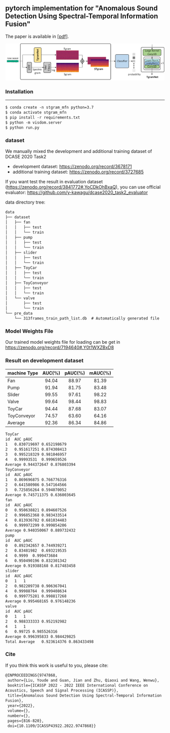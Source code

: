 ## pytorch implementation for "Anomalous Sound Detection Using Spectral-Temporal Information Fusion"
The paper is available in [[pdf]](https://ieeexplore.ieee.org/document/9747868).

![structure](./structure.png)
### Installation

---

```shell
$ conda create -n stgram_mfn python=3.7
$ conda activate stgram_mfn
$ pip install -r requirements.txt
$ python -m visdom.server
$ python run.py
```

### dataset
We manually mixed the development and additional training dataset of DCASE 2020 Task2
+ development dataset: https://zenodo.org/record/3678171
+ additional training dataset: https://zenodo.org/record/3727685

If you want test the result in evaluation dataset (https://zenodo.org/record/3841772#.YoCDkOhBxaQ), you can use official evaluator: https://github.com/y-kawagu/dcase2020_task2_evaluator


data directory tree:
```text
data
├── dataset
│   ├── fan
│   │   ├── test
│   │   └── train
│   ├── pump
│   │   ├── test
│   │   └── train
│   ├── slider
│   │   ├── test
│   │   └── train
│   ├── ToyCar
│   │   ├── test
│   │   └── train
│   ├── ToyConveyor
│   │   ├── test
│   │   └── train
│   └── valve
│       ├── test
│       └── train
└── pre_data
    └── 313frames_train_path_list.db  # Automatically generated file
```

### Model Weights File
Our trained model weights file for loading can be get in https://zenodo.org/record/7194640#.Y0t1WXZBxD8

### Result on development dataset
 | machine Type | AUC(%) | pAUC(%) | mAUC(%) |
 | --------     | :-----:| :----:  | :----:  |
 | Fan          | 94.04  | 88.97   | 81.39   |
 | Pump         | 91.94  | 81.75   | 83.48   |
 | Slider       | 99.55  | 97.61   | 98.22   |
 | Valve        | 99.64  | 98.44   | 98.83   |
 | ToyCar       | 94.44  | 87.68   | 83.07   |
 | ToyConveyor  | 74.57  | 63.60   | 64.16   |
 | Average      | 92.36  | 86.34   | 84.86   |
 
 ```text
ToyCar		
id	AUC	pAUC
1	0.830719697	0.652198679
2	0.951617251	0.874308413
3	0.995218329	0.981046957
4	0.99993531	0.999659526
Average	0.944372647	0.876803394
ToyConveyor		
id	AUC	pAUC
1	0.869696875	0.766776316
2	0.641580986	0.547164566
3	0.725856264	0.594070052
Average	0.745711375	0.636003645
fan		
id	AUC	pAUC
0	0.950638821	0.894607526
2	0.996852368	0.983433514
4	0.813936782	0.681034483
6	0.999972299	0.999854206
Average	0.940350067	0.889732432
pump		
id	AUC	pAUC
0	0.892342657	0.744939271
2	0.83481982	0.693219535
4	0.9999	0.999473684
6	0.950490196	0.832301342
Average	0.919388168	0.817483458
slider		
id	AUC	pAUC
0	1	1
2	0.982209738	0.906367041
4	0.99988764	0.999408634
6	0.999775281	0.998817268
Average	0.995468165	0.976148236
valve		
id	AUC	pAUC
0	1	1
2	0.988333333	0.952192982
4	1	1
6	0.99725	0.985526316
Average	0.996395833	0.984429825
Total Average	0.923614376	0.863433498
```
 
 ### Cite
 If you think this work is useful to you, please cite:
 ```text
@INPROCEEDINGS{9747868,
  author={Liu, Youde and Guan, Jian and Zhu, Qiaoxi and Wang, Wenwu},
  booktitle={ICASSP 2022 - 2022 IEEE International Conference on Acoustics, Speech and Signal Processing (ICASSP)}, 
  title={Anomalous Sound Detection Using Spectral-Temporal Information Fusion}, 
  year={2022},
  volume={},
  number={},
  pages={816-820},
  doi={10.1109/ICASSP43922.2022.9747868}}
```
